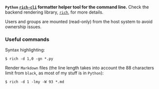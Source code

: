 **`Python` [`rich-cli`](https://github.com/Textualize/rich-cli) formatter helper tool
for the command line.** Check the backend rendering library,
[`rich`](https://github.com/Textualize/rich), for more details.

Users and groups are mounted (read-only) from the host system to avoid ownership issues.

### Useful commands

Syntax highlighting:

```shell
$ rich -d 1,0 -gn *.py
```

Render `Markdown` files (the line length takes into account the 88 characters limit from
`black`, as most of my stuff is in `Python`):

```shell
$ rich -d 1 -lmy -W 93 *.md
```
